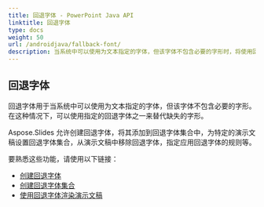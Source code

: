```yaml
---
title: 回退字体 - PowerPoint Java API
linktitle: 回退字体
type: docs
weight: 50
url: /androidjava/fallback-font/
description: 当系统中可以使用为文本指定的字体，但该字体不包含必要的字形时，将使用回退字体。在这种情况下，PowerPoint Java API 可以使用指定的回退字体之一来替代缺失的字形。
---
```


## **回退字体**
回退字体用于当系统中可以使用为文本指定的字体，但该字体不包含必要的字形。在这种情况下，可以使用指定的回退字体之一来替代缺失的字形。

Aspose.Slides 允许创建回退字体，将其添加到回退字体集合中，为特定的演示文稿设置回退字体集合，从演示文稿中移除回退字体，指定应用回退字体的规则等。

要熟悉这些功能，请使用以下链接：

- [创建回退字体](/slides/androidjava/create-fallback-font)
- [创建回退字体集合](/slides/androidjava/create-fallback-fonts-collection)
- [使用回退字体渲染演示文稿](/slides/androidjava/render-presentation-with-fallback-font)